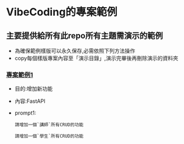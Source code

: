 # VibeCoding的專案範例
## 主要提供給所有此repo所有主題需演示的範例

- 為確保範例樣版可以永久保存,必需依照下列方法操作
- copy每個樣版專案內容至「演示目錄」,演示完畢後再刪除演示的資料夾


### [專案範例1](./專案範例1)

- 目的:增加新功能
- 內容:FastAPI
- prompt1:

	```prompt
	請增加一個`講師`所有CRUD的功能
	```
	
	```prompt
	請增加一個`學生`所有CRUD的功能
	```
	